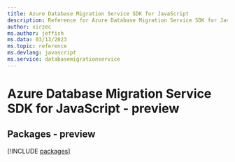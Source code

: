 ```yaml
---
title: Azure Database Migration Service SDK for JavaScript
description: Reference for Azure Database Migration Service SDK for JavaScript
author: xirzec
ms.author: jeffish
ms.data: 03/13/2023
ms.topic: reference
ms.devlang: javascript
ms.service: databasemigrationservice
---
```

# Azure Database Migration Service SDK for JavaScript - preview
## Packages - preview
[!INCLUDE [packages](database-migration-service-index.md)]